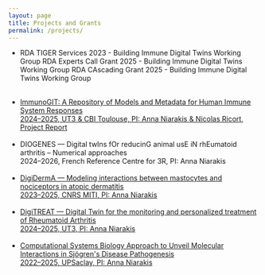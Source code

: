 ```yaml
---
layout: page
title: Projects and Grants
permalink: /projects/
---
```


<ul>
  <li>
    <p> RDA TIGER Services 2023 - Building Immune Digital Twins Working Group
        RDA Experts Call Grant 2025 - Building Immune Digital Twins Working Group
        RDA CAscading Grant 2025 - Building Immune Digital Twins Working Group
          <a href="https://www.rd-alliance.org/working-groups/rda-tiger/rda-tiger-services/" target="_blank">
    </p>
  </li>
  <br> 
<li>
    ImmunoGIT: A Repository of Models and Metadata for Human Immune System Responses<br>2024–2025, UT3 & CBI Toulouse, PI: Anna Niarakis & Nicolas Ricort, <a href="/files/ImmunoGit_Project_Report.pdf" target="_blank">Project Report</a>
  </li>
  <br>
  <li>
    DIOGENES — Digital twIns fOr reducinG animal usE iN rhEumatoid arthritis – Numerical approaches<br>2024–2026, French Reference Centre for 3R, PI: Anna Niarakis 
<a href="https://www.fc3r.com/en/digital-tools-3-2023.html" target="_blank">
  </li>
  <br>
  <li>
    DigiDermA — Modeling interactions between mastocytes and nociceptors in atopic dermatitis<br>2023–2025, CNRS MITI, PI: Anna Niarakis
<a href="https://miti.cnrs.fr/appel-a-projets/jumeaux-numeriques/" target="_blank"> 
  </li>
  <br>
  <li>
    DigiTREAT — Digital Twin for the monitoring and personalized treatment of Rheumatoid Arthritis<br>2024–2025, UT3, 
    PI: Anna Niarakis
  </li>
  <br>
  <li>
    Computational Systems Biology Approach to Unveil Molecular Interactions in Sjögren's Disease Pathogenesis<br>2022–2025, UPSaclay, PI: Anna Niarakis
  </li>
</ul>
